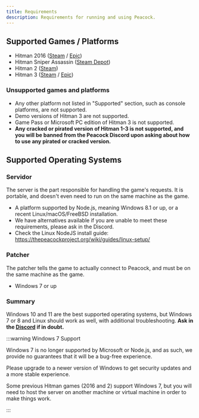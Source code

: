 ```yaml
---
title: Requirements
description: Requirements for running and using Peacock.
---
```


## Supported Games / Platforms

-   Hitman 2016 ([Steam](https://store.steampowered.com/app/236870/HITMAN/) / [Epic](https://www.epicgames.com/store/en-US/p/hitman))
-   Hitman Sniper Assassin ([Steam Depot](https://steamdb.info/app/783780/))
-   Hitman 2 ([Steam](https://store.steampowered.com/app/863550/HITMAN_2/))
-   Hitman 3 ([Steam](https://store.steampowered.com/app/1659040/HITMAN_3/) / [Epic](https://www.epicgames.com/store/en-US/p/hitman-3))

### Unsupported games and platforms

-   Any other platform not listed in "Supported" section, such as console platforms, are not supported.
-   Demo versions of Hitman 3 are not supported.
-   Game Pass or Microsoft PC edition of Hitman 3 is not supported.
-   **Any cracked or pirated version of Hitman 1-3 is not supported, and you will be banned from the Peacock Discord upon asking about how to use any pirated or cracked version.**

## Supported Operating Systems

### Servidor

The server is the part responsible for handling the game's requests. It is portable, and doesn't even need to run on the same machine as the game.

- A platform supported by Node.js, meaning Windows 8.1 or up, or a recent Linux/macOS/FreeBSD installation.
- We have alternatives available if you are unable to meet these requirements, please ask in the Discord.
- Check the Linux NodeJS install guide: https://thepeacockproject.org/wiki/guides/linux-setup/

### Patcher

The patcher tells the game to actually connect to Peacock, and must be on the same machine as the game.

- Windows 7 or up

### Summary

Windows 10 and 11 are the best supported operating systems, but Windows 7 or 8 and Linux should work as well, with additional troubleshooting. **Ask in the [Discord](https://thepeacockproject.org/discord) if in doubt.**

:::warning Windows 7 Support

Windows 7 is no longer supported by Microsoft or Node.js, and as such, we provide no guarantees that it will be a bug-free experience.

Please upgrade to a newer version of Windows to get security updates and a more stable experience.

Some previous Hitman games (2016 and 2) support Windows 7, but you will need to host the server on another machine or virtual machine in order to make things work.

:::
